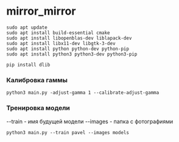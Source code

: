 # mirror_mirror

```
sudo apt update
sudo apt install build-essential cmake
sudo apt install libopenblas-dev liblapack-dev 
sudo apt install libx11-dev libgtk-3-dev
sudo apt install python python-dev python-pip
sudo apt install python3 python3-dev python3-pip
```

```
pip install dlib
```

### Калибровка гаммы
```
python3 main.py -adjust-gamma 1 --calibrate-adjust-gamma
```

### Тренировка модели
--train - имя будущей модели
--images - папка с фотографиями
```
python3 main.py --train pavel --images models
```
